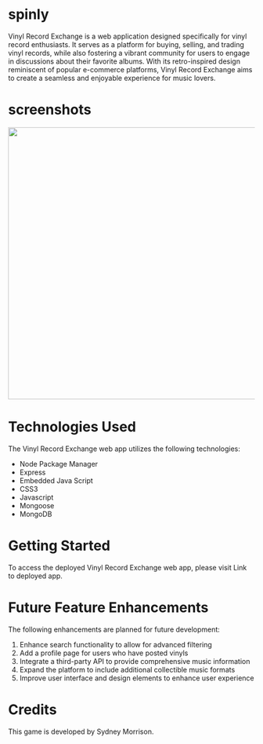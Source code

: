 # spinly

Vinyl Record Exchange is a web application designed specifically for vinyl record enthusiasts. It serves as a platform for buying, selling, and trading vinyl records, while also fostering a vibrant community for users to engage in discussions about their favorite albums. With its retro-inspired design reminiscent of popular e-commerce platforms, Vinyl Record Exchange aims to create a seamless and enjoyable experience for music lovers.

# screenshots
<img width="554" alt="" src="">


# Technologies Used
The Vinyl Record Exchange web app utilizes the following 
technologies:

- Node Package Manager
- Express
- Embedded Java Script
- CSS3
- Javascript
- Mongoose
- MongoDB


# Getting Started

To access the deployed Vinyl Record Exchange web app, please visit Link to deployed app.

# Future Feature Enhancements

The following enhancements are planned for future development:

1) Enhance search functionality to allow for advanced filtering
2) Add a profile page for users who have posted vinyls
3) Integrate a third-party API to provide comprehensive music information
4) Expand the platform to include additional collectible music formats
5) Improve user interface and design elements to enhance user experience

# Credits
This game is developed by Sydney Morrison.
